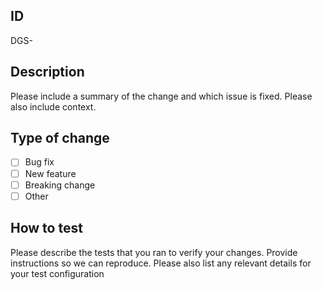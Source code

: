 ## ID

DGS-

## Description

Please include a summary of the change and which issue is fixed. Please also include context.

## Type of change

- [ ] Bug fix
- [ ] New feature
- [ ] Breaking change
- [ ] Other

## How to test

Please describe the tests that you ran to verify your changes. Provide instructions so we can reproduce. Please also list any relevant details for your test configuration
